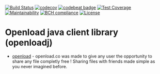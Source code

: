 [![Build Status](https://travis-ci.org/TorosyanV/openloadclient.svg?branch=master)](https://travis-ci.org/TorosyanV/openloadclient)
[![codecov](https://codecov.io/gh/TorosyanV/openloadclient/branch/master/graph/badge.svg)](https://codecov.io/gh/TorosyanV/openloadclient)
[![codebeat badge](https://codebeat.co/badges/95a90ccb-3d0e-45d8-8757-1e5a78294d55)](https://codebeat.co/projects/github-com-torosyanv-openloadclient-master)
[![Test Coverage](https://api.codeclimate.com/v1/badges/19b640d514b200aea84d/test_coverage)](https://codeclimate.com/github/TorosyanV/openloadclient/test_coverage)
[![Maintainability](https://api.codeclimate.com/v1/badges/19b640d514b200aea84d/maintainability)](https://codeclimate.com/github/TorosyanV/openloadclient/maintainability)
[![BCH compliance](https://bettercodehub.com/edge/badge/TorosyanV/openloadclient?branch=master)](https://bettercodehub.com/)
[![License](https://img.shields.io/badge/License-Apache%202.0-blue.svg)](https://opensource.org/licenses/Apache-2.0)

# Openload java client library (openloadj)


* [openload](https://openload.co/api) - openload.co was made to give any user the opportunity to share any file completly free !
                                        Sharing files with friends made simple as you never imagined before.
